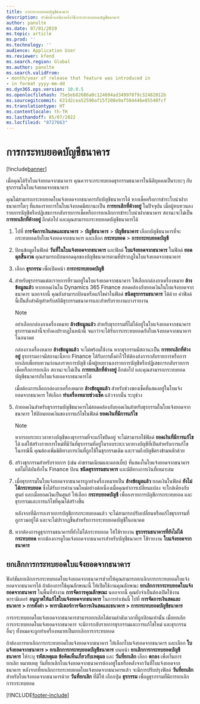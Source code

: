 ```yaml
---
title: การกระทบยอดบัญชีธนาคาร
description: หัวข้อนี้จะอธิบายถึงวิธีการกระทบยอดบัญชีธนาคาร
author: panolte
ms.date: 07/01/2019
ms.topic: article
ms.prod: ''
ms.technology: ''
audience: Application User
ms.reviewer: kfend
ms.search.region: Global
ms.author: panolte
ms.search.validFrom:
- month/year of release that feature was introduced in
- in format yyyy-mm-dd
ms.dyn365.ops.version: 10.0.5
ms.openlocfilehash: 75e5eb82686a0c124694ad349978f9c32482012b
ms.sourcegitcommit: 631d2cea52590af15f208e9af584446e85540fcf
ms.translationtype: HT
ms.contentlocale: th-TH
ms.lasthandoff: 05/07/2022
ms.locfileid: "8727663"
---
```

# <a name="reconcile-a-bank-account"></a>การกระทบยอดบัญชีธนาคาร

[!include[banner](../includes/banner.md)]

เมื่อคุณได้รับใบแจ้งยอดจากธนาคาร คุณควรจะกระทบยอดธุรกรรมธนาคารในนิติบุคคลเป็นระยะๆ กับธุรกรรมในใบแจ้งยอดจากธนาคาร

คุณไม่สามารถกระทบยอดใบแจ้งยอดจากธนาคารกับบัญชีธนาคารได้ หากเช็คหรือการชำระใบนำฝากธนาคารใดๆ ที่แสดงรายการในใบแจ้งยอดมีสถานะเป็น **การยกเลิกที่ค้างอยู่** ในปัจจุบัน เมื่อผู้ทบทวนลงรายการบัญชีหรือปฏิเสธการกลับรายการเช็คหรือการยกเลิกการชำระใบนำฝากธนาคาร สถานะจะไม่เป็น **การยกเลิกที่ค้างอยู่** อีกต่อไป และคุณสามารถกระทบยอดบัญชีธนาคารได้

1.  ไปที่ **การจัดการเงินสดและธนาคาร** \> **บัญชีธนาคาร** \> **บัญชีธนาคาร** เลือกบัญชีธนาคารที่จะกระทบยอดกับใบแจ้งยอดจากธนาคาร และเลือก **กระทบยอด** > **การกระทบยอดบัญชี**

2.  ป้อนข้อมูลในฟิลด์ **วันที่ในใบแจ้งยอดจากธนาคาร** และฟิลด์ **ใบแจ้งยอดจากธนาคาร** ในฟิลด์ **ยอดดุลสิ้นงวด** คุณสามารถป้อนยอดดุลของบัญชีธนาคารตามที่ปรากฏในใบแจ้งยอดจากธนาคาร

3.  เลือก **ธุรกรรม** เพื่อเปิดหน้า **การกระทบยอดบัญชี**

4.  สำหรับธุรกรรมแต่ละรายการที่รวมอยู่ในใบแจ้งยอดจากธนาคาร ให้เลือกกล่องกาเครื่องหมาย **ล้างข้อมูลแล้ว** หากยอดเงินใน Dynamics 365 Finance สอดคล้องกับยอดเงินในใบแจ้งยอดจากธนาคาร นอกจากนี้ คุณยังสามารถป้อนหรือแก้ไขค่าในฟิลด์ **ชนิดธุรกรรมธนาคาร** ได้ด้วย ค่าฟิลด์นี้เป็นสิ่งสำคัญสำหรับสถิติธุรกรรมธนาคารและสำหรับรายงานบางรายงาน
    

    > [!NOTE]
    > <P>อย่าเลือกกล่องกาเครื่องหมาย <STRONG>ล้างข้อมูลแล้ว</STRONG> สำหรับธุรกรรมที่ไม่ได้อยู่ในใบแจ้งยอดจากธนาคาร ธุรกรรมเหล่านี้จะยังคงปรากฏในหน้านี้ จนกว่าจะได้รับการกระทบยอดกับใบแจ้งยอดจากธนาคารในอนาคต</P>
    > <P>กล่องกาเครื่องหมาย <STRONG>ล้างข้อมูลแล้ว</STRONG> จะไม่พร้อมใช้งาน หากธุรกรรมมีสถานะเป็น <STRONG>การยกเลิกที่ค้างอยู่</STRONG> ธุรกรรมอาจมีสถานะนี้หาก Finance ได้รับการตั้งค่าไว้ให้ต้องส่งการกลับรายการหรือการยกเลิกเพื่อทบทวนก่อนลงรายการบัญชี  เมื่อผู้ทบทวนลงรายการบัญชีหรือปฏิเสธการกลับรายการเช็คหรือการยกเลิก สถานะจะไม่เป็น <STRONG>การยกเลิกที่ค้างอยู่</STRONG> อีกต่อไป และคุณสามารถกระทบยอดบัญชีธนาคารกับใบแจ้งยอดจากธนาคารได้</P>

    
    เมื่อต้องการเลือกกล่องกาเครื่องหมาย **ล้างข้อมูลแล้ว** สำหรับช่วงของเช็คที่แสดงอยู่ในใบแจ้งยอดจากธนาคาร ให้เลือก **ทำเครื่องหมายช่วงเช็ค** แล้วจากนั้น ระบุช่วง

5.  ถ้ายอดเงินสำหรับธุรกรรมบัญชีธนาคารไม่สอดคล้องกับยอดเงินสำหรับธุรกรรมในใบแจ้งยอดจากธนาคาร ให้ป้อนยอดเงินของการแก้ไขในฟิลด์ **ยอดเงินที่มีการแก้ไข**
    

    > [!NOTE]
    > <P>หากรอบระยะเวลาทางบัญชีของธุรกรรมที่จะแก้ไขปิดอยู่ จะไม่สามารถใช้ฟิลด์ <STRONG>ยอดเงินที่มีการแก้ไข</STRONG> ได้ แต่ให้สร้างรายการใหม่ที่มีวันที่ธุรกรรมที่อยู่ในรอบระยะเวลาทางบัญชีที่เปิดสำหรับการแก้ไข ในกรณีนี้ คุณต้องเพิ่มมิติทางการเงินที่ถูกใช้ในธุรกรรมเดิม และรวมถึงบัญชีตรงข้ามหลักด้วย</P>



6.  สร้างธุรกรรมสำหรับรายการ (เช่น ค่าธรรมเนียมและดอกเบี้ย) ที่แสดงในใบแจ้งยอดจากธนาคาร แต่ไม่ได้บันทึกใน Finance ป้อน **ชนิดธุรกรรมธนาคาร** และมิติทางการเงินที่เหมาะสม

7.  เมื่อธุรกรรมในใบแจ้งยอดจากธนาคารถูกทำเครื่องหมายเป็น **ล้างข้อมูลแล้ว** ยอดเงินในฟิลด์ **ยังไม่ได้กระทบยอด** ซึ่งได้รับการคำนวณใหม่อย่างต่อเนื่องเมื่อคุณทำการเปลี่ยนแปลง จะใกล้เคียงกับศูนย์ และเมื่อยอดเงินเป็นศูนย์ ให้เลือก **กระทบยอดบัญชี** เพื่อลงรายการบัญชีการกระทบยอด และธุรกรรมและการแก้ไขที่คุณได้สร้างขึ้น
    
    หลังจากที่มีการลงรายการบัญชีการกระทบยอดแล้ว จะไม่สามารถปรับเปลี่ยนหรือแก้ไขธุรกรรมที่ถูกรวมอยู่ได้ และจะไม่ปรากฏขึ้นสำหรับการกระทบยอดบัญชีในอนาคต

8.  หากต้องการดูธุรกรรมธนาคารที่ยังไม่ได้กระทบยอด ให้ใช้รายงาน **ธุรกรรมธนาคารที่ยังไม่ได้กระทบยอด** หากต้องการดูใบแจ้งยอดจากธนาคารสำหรับบัญชีธนาคาร ใช้รายงาน **ใบแจ้งยอดจากธนาคาร**

## <a name="cancel-bank-statement-reconciliation"></a>ยกเลิกการกระทบยอดใบแจ้งยอดจากธนาคาร 

ฟังก์ชันยกเลิกการกระทบยอดใบแจ้งยอดจากธนาคารช่วยให้คุณสามารถยกเลิกการกระทบยอดใบแจ้งยอดจากธนาคารได้ ถ้าต้องการใช้คุณลักษณะนี้ ให้เปิดใช้งานคุณลักษณะ **ยกเลิกการกระทบยอดใบแจ้งยอดจากธนาคาร** ในพื้นที่ทำงาน **การจัดการคุณลักษณะ** นอกจากนี้ คุณยังจำเป็นต้องเปิดใช้งานพารามิเตอร์ **อนุญาตให้แก้ไขใบแจ้งยอดจากธนาคาร** ในการทำเช่นนี้ ไปที่ **การจัดการเงินสดและธนาคาร > การตั้งค่า > พารามิเตอร์การจัดการเงินสดและธนาคาร > การกระทบยอดบัญชีธนาคาร**
 
การกระทบยอดใบแจ้งยอดจากธนาคารสามารถยกเลิกได้ตามลำดับเวลาที่ถูกป้อนเท่านั้น เมื่อยกเลิกการกระทบยอดใบแจ้งยอดจากธนาคาร จะมีการกลับรายการธุรกรรมและการแก้ไขใหม่ และธุรกรรมอื่นๆ ทั้งหมดจะถูกทำเครื่องหมายเป็นยกเลิกการกระทบยอด
 
ถ้าต้องการยกเลิกการกระทบยอดใบแจ้งยอดจากธนาคาร ให้เลือกใบแจ้งยอดจากธนาคาร และเลือก **ใบแจ้งยอดจากธนาคาร > ยกเลิกการกระทบยอดบัญชีธนาคาร** บนหน้า **ยกเลิกการกระทบยอดบัญชีธนาคาร** ให้ระบุ **รหัสเหตุผล** **ข้อคิดเห็นเกี่ยวกับเหตุผล** และ **วันที่ยกเลิก** เลือก **ตกลง** เพื่อเริ่มการยกเลิก หมายเหตุ วันที่ยกเลิกใบแจ้งยอดจากธนาคารต้องอยู่ในหรือหลังจากวันที่ใบแจ้งยอดจากธนาคาร หลังจากที่ยกเลิกการกระทบยอดใบแจ้งยอดจากธนาคารแล้ว จะมีการปรับปรุงฟิลด์ **วันที่ยกเลิก** สำหรับใบแจ้งยอดจากธนาคารด้วย **วันที่ยกเลิก** ที่มีให้ เลือกปุ่ม **ธุรกรรม** เพื่อดูธุรกรรมที่มีการยกเลิกการกระทบยอด


[!INCLUDE[footer-include](../../includes/footer-banner.md)]
